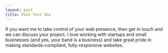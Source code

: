 ```yaml
---
layout: post
title: Post Test One
---
```

If you want me to take control of your web presence, then get in touch and we can discuss your project. I love working with startups and small businesses (and yes, your band is a business) and take great pride in making standards-compliant, fully-responsive websites.